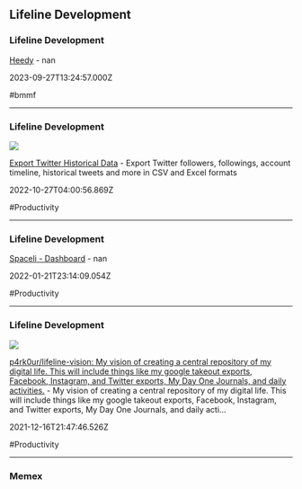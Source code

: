 ## Lifeline Development

### Lifeline Development

[Heedy](https://heedy.org/index.html) - nan

2023-09-27T13:24:57.000Z

#bmmf

---

### Lifeline Development

![](https://www.exportdata.io/og-image-ff.png)

[Export Twitter Historical Data](https://www.exportdata.io) - Export Twitter followers, followings, account timeline, historical tweets and more in CSV and Excel formats

2022-10-27T04:00:56.869Z

#Productivity

---

### Lifeline Development

[Spaceli - Dashboard](https://app.spaceli.io/dashboard/all) - nan

2022-01-21T23:14:09.054Z

#Productivity

---

### Lifeline Development

![](https://repository-images.githubusercontent.com/439124850/d6f1c0c1-b764-41bc-a8b9-d97f53d89495)

[p4rk0ur/lifeline-vision: My vision of creating a central repository of my digital life. This will include things like my google takeout exports, Facebook, Instagram, and Twitter exports, My Day One Journals, and daily activities.](https://github.com/p4rk0ur/lifeline-vision) - My vision of creating a central repository of my digital life. This will include things like my google takeout exports, Facebook, Instagram, and Twitter exports, My Day One Journals, and daily acti...

2021-12-16T21:47:46.526Z

#Productivity

---

### Memex
